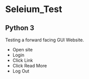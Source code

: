 # Seleium_Test
## Python 3

<p>Testing a forward facing GUI Website.</p>

<ul>
<li>Open site</li>
<li>Login</li>
<li>Click Link</li>
<li>Click Read More</li>
<li>Log Out</li>
</ul>